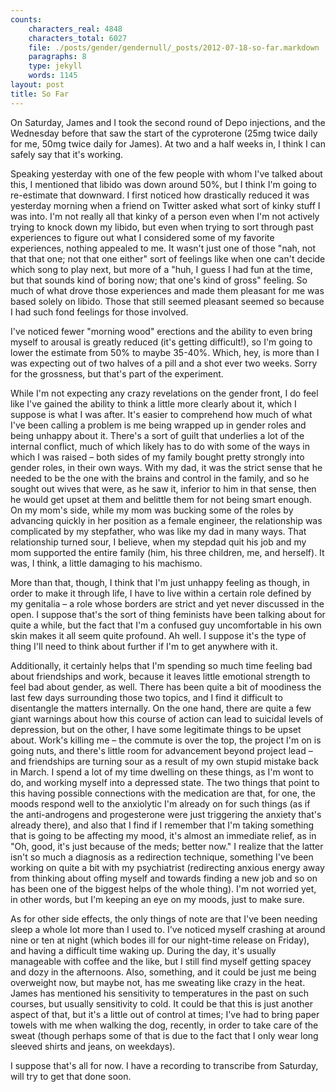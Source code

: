 ```yaml
---
counts:
    characters_real: 4848
    characters_total: 6027
    file: ./posts/gender/gendernull/_posts/2012-07-18-so-far.markdown
    paragraphs: 8
    type: jekyll
    words: 1145
layout: post
title: So Far
---
```


On Saturday, James and I took the second round of Depo injections, and the Wednesday before that saw the start of the cyproterone (25mg twice daily for me, 50mg twice daily for James).  At two and a half weeks in, I think I can safely say that it's working.

Speaking yesterday with one of the few people with whom I've talked about this, I mentioned that libido was down around 50%, but I think I'm going to re-estimate that downward.  I first noticed how drastically reduced it was yesterday morning when a friend on Twitter asked what sort of kinky stuff I was into.  I'm not really all that kinky of a person even when I'm not actively trying to knock down my libido, but even when trying to sort through past experiences to figure out what I considered some of my favorite experiences, nothing appealed to me.  It wasn't just one of those "nah, not that that one; not that one either" sort of feelings like when one can't decide which song to play next, but more of a "huh, I guess I had fun at the time, but that sounds kind of boring now; that one's kind of gross" feeling.  So much of what drove those experiences and made them pleasant for me was based solely on libido.  Those that still seemed pleasant seemed so because I had such fond feelings for those involved.

I've noticed fewer "morning wood" erections and the ability to even bring myself to arousal is greatly reduced (it's getting difficult!), so I'm going to lower the estimate from 50% to maybe 35-40%.  Which, hey, is more than I was expecting out of two halves of a pill and a shot ever two weeks.  Sorry for the grossness, but that's part of the experiment.

While I'm not expecting any crazy revelations on the gender front, I do feel like I've gained the ability to think a little more clearly about it, which I suppose is what I was after.  It's easier to comprehend how much of what I've been calling a problem is me being wrapped up in gender roles and being unhappy about it.  There's a sort of guilt that underlies a lot of the internal conflict, much of which likely has to do with some of the ways in which I was raised – both sides of my family bought pretty strongly into gender roles, in their own ways.  With my dad, it was the strict sense that he needed to be the one with the brains and control in the family, and so he sought out wives that were, as he saw it, inferior to him in that sense, then he would get upset at them and belittle them for not being smart enough.  On my mom's side, while my mom was bucking some of the roles by advancing quickly in her position as a female engineer, the relationship was complicated by my stepfather, who was like my dad in many ways.  That relationship turned sour, I believe, when my stepdad quit his job and my mom supported the entire family (him, his three children, me, and herself).   It was, I think, a little damaging to his machismo.

More than that, though, I think that I'm just unhappy feeling as though, in order to make it through life, I have to live within a certain role defined by my genitalia – a role whose borders are strict and yet never discussed in the open.  I suppose that's the sort of thing feminists have been talking about for quite a while, but the fact that I'm a confused guy uncomfortable in his own skin makes it all seem quite profound.  Ah well.  I suppose it's the type of thing I'll need to think about further if I'm to get anywhere with it.

Additionally, it certainly helps that I'm spending so much time feeling bad about friendships and work, because it leaves little emotional strength to feel bad about gender, as well.  There has been quite a bit of moodiness the last few days surrounding those two topics, and I find it difficult to disentangle the matters internally.  On the one hand, there are quite a few giant warnings about how this course of action can lead to suicidal levels of depression, but on the other, I have some legitimate things to be upset about.  Work's killing me – the commute is over the top, the project I'm on is going nuts, and there's little room for advancement beyond project lead – and friendships are turning sour as a result of my own stupid mistake back in March.  I spend a lot of my time dwelling on these things, as I'm wont to do, and working myself into a depressed state.  The two things that point to this having possible connections with the medication are that, for one, the moods respond well to the anxiolytic I'm already on for such things (as if the anti-androgens and progesterone were just triggering the anxiety that's already there), and also that I find if I remember that I'm taking something that is going to be affecting my mood, it's almost an immediate relief, as in "Oh, good, it's just because of the meds; better now."  I realize that the latter isn't so much a diagnosis as a redirection technique, something I've been working on quite a bit with my psychiatrist (redirecting anxious energy away from thinking about offing myself and towards finding a new job and so on has been one of the biggest helps of the whole thing).  I'm not worried yet, in other words, but I'm keeping an eye on my moods, just to make sure.

As for other side effects, the only things of note are that I've been needing sleep a whole lot more than I used to.  I've noticed myself crashing at around nine or ten at night (which bodes ill for our night-time release on Friday), and having a difficult time waking up.  During the day, it's usually manageable with coffee and the like, but I still find myself getting spacey and dozy in the afternoons.  Also, something, and it could be just me being overweight now, but maybe not, has me sweating like crazy in the heat.  James has mentioned his sensitivity to temperatures in the past on such courses, but usually sensitivity to cold.  It could be that this is just another aspect of that, but it's a little out of control at times; I've had to bring paper towels with me when walking the dog, recently, in order to take care of the sweat (though perhaps some of that is due to the fact that I only wear long sleeved shirts and jeans, on weekdays).

I suppose that's all for now.  I have a recording to transcribe from Saturday, will try to get that done soon.
